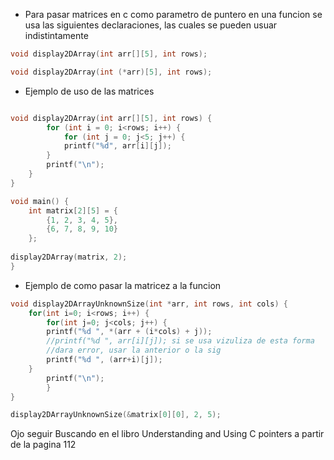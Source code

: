 - Para pasar matrices en c como parametro  de puntero en una funcion se usa las siguientes declaraciones, las cuales se pueden usuar indistintamente
```c
void display2DArray(int arr[][5], int rows); 

void display2DArray(int (*arr)[5], int rows); 

```

- Ejemplo de uso de las matrices
```c

void display2DArray(int arr[][5], int rows) {  
		for (int i = 0; i<rows; i++) {  
			for (int j = 0; j<5; j++) {  
			printf("%d", arr[i][j]);  
		}  
		printf("\n");  
	}  
}  

void main() {  
	int matrix[2][5] = {  
		{1, 2, 3, 4, 5},  
		{6, 7, 8, 9, 10}
	};
	  
display2DArray(matrix, 2);  
}


```

- Ejemplo de como pasar la matricez a la funcion
```c
void display2DArrayUnknownSize(int *arr, int rows, int cols) {  
	for(int i=0; i<rows; i++) {  
		for(int j=0; j<cols; j++) {  
		printf("%d ", *(arr + (i*cols) + j));  
		//printf("%d ", arr[i][j]); si se usa vizuliza de esta forma
		//dara error, usar la anterior o la sig
		printf("%d ", (arr+i)[j]);
	}  
		printf("\n");  
		}  
}

display2DArrayUnknownSize(&matrix[0][0], 2, 5);


```


Ojo seguir Buscando en el libro Understanding and Using C pointers a partir de la pagina 112